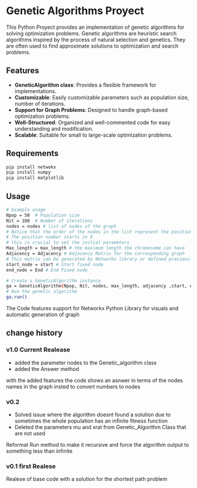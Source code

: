 # Genetic Algorithms Proyect

This Python Proyect provides an implementation of genetic algorithms for solving optimization problems. Genetic algorithms are heuristic search algorithms inspired by the process of natural selection and genetics. They are often used to find approximate solutions to optimization and search problems.

## Features

- **GeneticAlgorithm class**: Provides a flexible framework for implementations.
- **Customizable**: Easily customizable parameters such as population size, number of iterations.
- **Support for Graph Problems**: Designed to handle graph-based optimization problems.
- **Well-Structured**: Organized and well-commented code for easy understanding and modification.
- **Scalable**: Suitable for small to large-scale optimization problems.

## Requirements
```bash
pip install netwokx
pip install numpy
pip install matplotlib
```

## Usage

```bash
# Example usage
Npop = 50  # Population size
Nit = 100  # Number of iterations
nodes = nodes # list of nodes of the graph
# Notice that the order of the nodes in the list represent the position number it will take in the adjacency matrix
# The position number starts in 0
# this is crucial to set the initial parameters
Max_length = max_length # the maximum length the chromosome can have
Adjacency = Adjacency # Adjacency Matrix for the corresponding graph
# This matrix can be generated by Networkx library or defined previously 
start_node = start # Start fixed node
end_node = End # End Fixed node

# Create a GeneticAlgorithm instance
ga = GeneticAlgorithm(Npop, Nit, nodes, max_length, adjacency ,start, end)
# Run the genetic algorithm
ga.run()
```

The Code features support for Networkx Python Library for visuals and automatic generation of graph 
## change history

### v1.0 Current Realease
- added the parameter nodes to the Genetic_algorithm class
- added the Answer method

with the added features the code shows an asnwer in terms of the nodes names in the graph insted to convert numbers to nodes 

### v0.2 
- Solved issue where the algorithm doesnt found a solution due to sometimes the whole population has an infinite fitness function 
- Deleted the parameters mu and xrat from Genetic_Algorithm Class that are not used

Reformat Run method to make it recursive and force the algorithm output to something less than infinite
### v0.1 first Realese
Realese of base code with a solution for the shortest path problem
